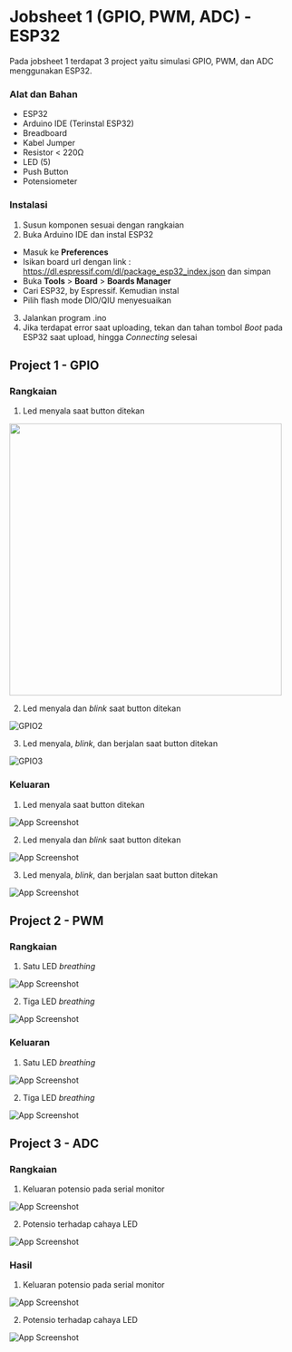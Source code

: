 
# Jobsheet 1 (GPIO, PWM, ADC) - ESP32

Pada jobsheet 1 terdapat 3 project yaitu simulasi GPIO, PWM, dan ADC menggunakan ESP32.


### Alat dan Bahan

- ESP32
- Arduino IDE (Terinstal ESP32)
- Breadboard
- Kabel Jumper
- Resistor < 220Ω
- LED (5)
- Push Button
- Potensiometer

### Instalasi

1. Susun komponen sesuai dengan rangkaian
2. Buka Arduino IDE dan instal ESP32
 - Masuk ke **Preferences**
 - Isikan board url dengan link : https://dl.espressif.com/dl/package_esp32_index.json dan simpan
 - Buka **Tools** > **Board** > **Boards Manager**
 - Cari ESP32, by Espressif. Kemudian instal
 - Pilih flash mode DIO/QIU menyesuaikan
3. Jalankan program .ino
4. Jika terdapat error saat uploading, tekan dan tahan tombol *Boot* pada ESP32 saat upload, hingga *Connecting* selesai
## Project 1 - GPIO

### Rangkaian

1. Led menyala saat button ditekan

<img src="https://cdn.discordapp.com/attachments/1043462519336996894/1043480465459400754/GPIO1.png"  width="480px">

2. Led menyala dan *blink* saat button ditekan

![GPIO2](https://cdn.discordapp.com/attachments/1043462519336996894/1043480466159841370/GPIO2.png)

3. Led menyala, *blink*, dan berjalan saat button ditekan

![GPIO3](https://cdn.discordapp.com/attachments/1043462519336996894/1043480465866235975/GPIO3.png)
### Keluaran

1. Led menyala saat button ditekan

![App Screenshot](https://cdn.discordapp.com/attachments/1043462519336996894/1043463435775655936/GPIO1.gif)

2. Led menyala dan *blink* saat button ditekan

![App Screenshot](https://cdn.discordapp.com/attachments/1043462519336996894/1043463436551589908/GPIO2.gif)

3. Led menyala, *blink*, dan berjalan saat button ditekan

![App Screenshot](https://cdn.discordapp.com/attachments/1043462519336996894/1043463436195078155/GPIO3.gif)
## Project 2 - PWM
### Rangkaian

1. Satu LED *breathing*

![App Screenshot](https://cdn.discordapp.com/attachments/1043462519336996894/1043497654681866240/PWM1.png)

2. Tiga LED *breathing*

![App Screenshot](https://cdn.discordapp.com/attachments/1043462519336996894/1043497654354706494/PWM2.png)
### Keluaran

1. Satu LED *breathing*

![App Screenshot](https://cdn.discordapp.com/attachments/1043462519336996894/1043503682853023844/PWM1.gif)

2. Tiga LED *breathing*

![App Screenshot](https://cdn.discordapp.com/attachments/1043462519336996894/1043503683217915994/PWM2.gif)
## Project 3 - ADC


### Rangkaian

1. Keluaran potensio pada serial monitor

![App Screenshot](https://cdn.discordapp.com/attachments/1043462519336996894/1043497654681866240/PWM1.png)

2. Potensio terhadap cahaya LED

![App Screenshot](https://cdn.discordapp.com/attachments/1043462519336996894/1043497654354706494/PWM2.png)
### Hasil

1. Keluaran potensio pada serial monitor

![App Screenshot](https://cdn.discordapp.com/attachments/1043462519336996894/1043497654681866240/PWM1.png)

2. Potensio terhadap cahaya LED

![App Screenshot](https://cdn.discordapp.com/attachments/1043462519336996894/1043497654354706494/PWM2.png)
